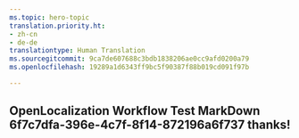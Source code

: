 ```yaml
---
ms.topic: hero-topic
translation.priority.ht:
- zh-cn
- de-de
translationtype: Human Translation
ms.sourcegitcommit: 9ca7de607688c3bdb1838206ae0cc9afd0200a79
ms.openlocfilehash: 19289a1d6343ff9bc5f90387f88b019cd091f97b

---
```

## OpenLocalization Workflow Test MarkDown 6f7c7dfa-396e-4c7f-8f14-872196a6f737 thanks!



<!--HONumber=Aug16_HO3-->


